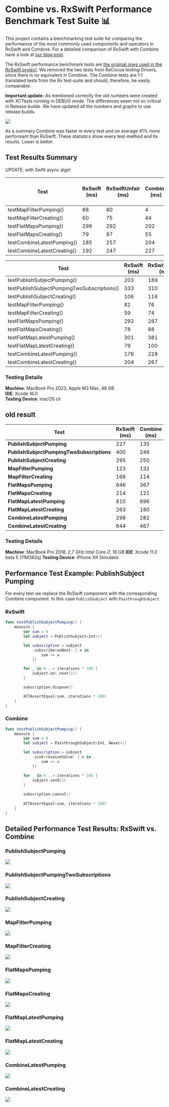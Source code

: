 # Combine vs. RxSwift Performance Benchmark Test Suite 📊
This project contains a benchmarking test suite for comparing the performance of the most commonly used components and operators in RxSwift and Combine. For a detailed comparison of RxSwift with Combine have a look at [our blog post](https://quickbirdstudios.com/blog/?p=831).

The RxSwift performance benchmark tests are [the original ones used in the RxSwift project](https://github.com/ReactiveX/RxSwift/blob/master/Tests/Benchmarks/Benchmarks.swift). We removed the two tests from RxCocoa testing Drivers, since there is no equivalent in Combine. The Combine tests are 1:1 translated tests from the Rx test-suite and should, therefore, be easily comparable.

**Important update:** As mentioned correctly the old numbers were created with XCTests running in DEBUG mode. The differences seem not so critical in Release builds. We have updated all the numbers and graphs to use release builds.

![](https://quickbirdstudios.com/files/benchmarks/all_release.png)

As a summary Combine was faster in every test and on average 41% more performant than RxSwift. These statistics show every test-method and its results. Lower is better.

## Test Results Summary

UPDATE: with Swfit async algo!

**Test** | **RxSwift (ms)** | **RxSwiftUnfair (ms)** | **Combine (ms)** |  **RxSwiftAwait (ms)** | **swift-async-algorithms (ms)**
--- | --- | --- | --- | --- | ---
testMapFilterPumping() | 88 | 80 | 4 | 258 | 179
testMapFilterCreating() | 60 | 75 | 44 | 96 | 45
testFlatMapsPumping() | 299 | 292 | 202 | 1535 | 438
testFlatMapsCreating() | 79 | 87 | 55 | 280 | 63
testCombineLatestPumping() | 185 | 257 | 204 | 779 | 3982
testCombineLatestCreating() | 192 | 247 | 227 | 545 | 1770

**Test** | **RxSwift (ms)** | **RxSwiftUnfair (ms)** | **Combine (ms)** |  **RxSwiftAwait (ms)**
--- | --- | --- | --- | --- 
testPublishSubjectPumping() | 203 | 189 | 54 | 779
testPublishSubjectPumpingTwoSubscriptions() | 333 | 310 | 220 | 1130
testPublishSubjectCreating() | 106 | 116 | 94 | 244
testMapFilterPumping() | 82 | 76 | 4 | 250
testMapFilterCreating() | 59 | 74 | 43 | 94
testFlatMapsPumping() | 292 | 287 | 198 | 1522
testFlatMapsCreating() | 78 | 88 | 56 | 279
testFlatMapLatestPumping() | 301 | 381 | 210 | 1713
testFlatMapLatestCreating() | 79 | 100 | 58 | 301
testCombineLatestPumping() | 176 | 228 | 214 | 737
testCombineLatestCreating() | 204 | 267 | 242 | 615

### Testing Details
**Machine**: MacBook Pro 2023, Apple M3 Max, 48 GB  
**IDE**: Xcode 16.0  
**Testing Device**: macOS cli  

## old result

**Test** | **RxSwift (ms)** | **Combine (ms)** | **Factor**
--- | --- | --- | ---
**PublishSubjectPumping** | 227 | 135 | 168%
**PublishSubjectPumpingTwoSubscriptions** | 400 | 246 | 163%
**PublishSubjectCreating** | 295 | 250 | 118%
**MapFilterPumping** | 123 | 132 | 93%
**MapFilterCreating** |168 | 114 | 147%
**FlatMapsPumping** | 646 | 367 | 176%
**FlatMapsCreating** | 214 | 121 | 177%
**FlatMapLatestPumping** | 810 | 696 | 116%
**FlatMapLatestCreating** | 263 | 180 | 146%
**CombineLatestPumping** | 298 | 282 | 106%
**CombineLatestCreating** | 644 | 467 | 138%

### Testing Details
**Machine**: MacBook Pro 2018, 2,7 GHz Intel Core i7, 16 GB
**IDE**: Xcode 11.0 beta 5 (11M382q)
**Testing Device**: iPhone XR Simulator

## Performance Test Example: PublishSubject Pumping

For every test we replace the RxSwift component with the corresponding Combine component. In this case `PublishSubject` with `PassthroughSubject`.

### RxSwift
```swift
func testPublishSubjectPumping() {
    measure {
        var sum = 0
        let subject = PublishSubject<Int>()

        let subscription = subject
            .subscribe(onNext: { x in
                sum += x
            })

        for _ in 0 ..< iterations * 100 {
            subject.on(.next(1))
        }

        subscription.dispose()

        XCTAssertEqual(sum, iterations * 100)
    }
}
```

### Combine
```swift
func testPublishSubjectPumping() {
    measure {
        var sum = 0
        let subject = PassthroughSubject<Int, Never>()

        let subscription = subject
            .sink(receiveValue: { x in
                sum += x
            })

        for _ in 0 ..< iterations * 100 {
            subject.send(1)
        }
        
        subscription.cancel()
        
        XCTAssertEqual(sum, iterations * 100)
    }
}
```

## Detailed Performance Test Results: RxSwift vs. Combine

### PublishSubjectPumping 

![](https://quickbirdstudios.com/files/benchmarks/1_release.png)

### PublishSubjectPumpingTwoSubscriptions

![](https://quickbirdstudios.com/files/benchmarks/2_release.png)

### PublishSubjectCreating

![](https://quickbirdstudios.com/files/benchmarks/3_release.png)

### MapFilterPumping

![](https://quickbirdstudios.com/files/benchmarks/4_release.png)

### MapFilterCreating

![](https://quickbirdstudios.com/files/benchmarks/5_release.png)

### FlatMapsPumping

![](https://quickbirdstudios.com/files/benchmarks/6_release.png)

### FlatMapsCreating

![](https://quickbirdstudios.com/files/benchmarks/7_release.png)

### FlatMapLatestPumping

![](https://quickbirdstudios.com/files/benchmarks/8_release.png)

### FlatMapLatestCreating

![](https://quickbirdstudios.com/files/benchmarks/9_release.png)

### CombineLatestPumping

![](https://quickbirdstudios.com/files/benchmarks/10_release.png)

### CombineLatestCreating

![](https://quickbirdstudios.com/files/benchmarks/11_release.png)

